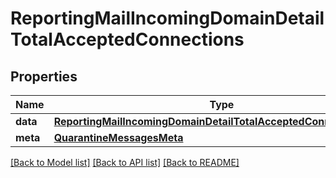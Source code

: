 # ReportingMailIncomingDomainDetailTotalAcceptedConnections

## Properties
Name | Type | Description | Notes
------------ | ------------- | ------------- | -------------
**data** | [**ReportingMailIncomingDomainDetailTotalAcceptedConnectionsData**](ReportingMailIncomingDomainDetailTotalAcceptedConnectionsData.md) |  | [optional] 
**meta** | [**QuarantineMessagesMeta**](QuarantineMessagesMeta.md) |  | [optional] 

[[Back to Model list]](../README.md#documentation-for-models) [[Back to API list]](../README.md#documentation-for-api-endpoints) [[Back to README]](../README.md)

